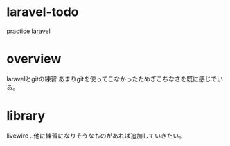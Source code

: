 # laravel-todo
practice laravel

# overview
laravelとgitの練習
あまりgitを使ってこなかったためぎこちなさを既に感じでいる。

# library
livewire
..他に練習になりそうなものがあれば追加していきたい。
